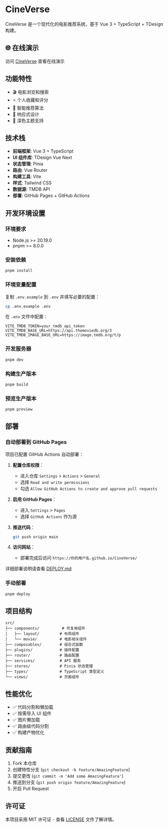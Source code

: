 # CineVerse

CineVerse 是一个现代化的电影推荐系统，基于 Vue 3 + TypeScript + TDesign 构建。

## 🌐 在线演示

访问 [CineVerse](https://你的用户名.github.io/CineVerse/) 查看在线演示

## 功能特性

- 🎬 电影浏览和搜索
- ⭐ 个人收藏和评分
- 🎯 智能推荐算法
- 📱 响应式设计
- 🌙 深色主题支持

## 技术栈

- **前端框架**: Vue 3 + TypeScript
- **UI 组件库**: TDesign Vue Next
- **状态管理**: Pinia
- **路由**: Vue Router
- **构建工具**: Vite
- **样式**: Tailwind CSS
- **数据源**: TMDB API
- **部署**: GitHub Pages + GitHub Actions

## 开发环境设置

### 环境要求

- Node.js >= 20.19.0
- pnpm >= 8.0.0

### 安装依赖

```bash
pnpm install
```

### 环境变量配置

复制 `.env.example` 到 `.env` 并填写必要的配置：

```bash
cp .env.example .env
```

在 `.env` 文件中配置：

```env
VITE_TMDB_TOKEN=your_tmdb_api_token
VITE_TMDB_BASE_URL=https://api.themoviedb.org/3
VITE_TMDB_IMAGE_BASE_URL=https://image.tmdb.org/t/p
```

### 开发服务器

```bash
pnpm dev
```

### 构建生产版本

```bash
pnpm build
```

### 预览生产版本

```bash
pnpm preview
```

## 部署

### 自动部署到 GitHub Pages

项目已配置 GitHub Actions 自动部署：

1. **配置仓库权限**：

   - 进入仓库 `Settings` > `Actions` > `General`
   - 选择 `Read and write permissions`
   - 勾选 `Allow GitHub Actions to create and approve pull requests`

2. **启用 GitHub Pages**：

   - 进入 `Settings` > `Pages`
   - 选择 `GitHub Actions` 作为源

3. **推送代码**：

   ```bash
   git push origin main
   ```

4. **访问网站**：
   - 部署完成后访问 `https://你的用户名.github.io/CineVerse/`

详细部署说明请查看 [DEPLOY.md](DEPLOY.md)

### 手动部署

```bash
pnpm deploy
```

## 项目结构

```
src/
├── components/          # 可复用组件
│   ├── layout/         # 布局组件
│   └── movie/          # 电影相关组件
├── composables/        # 组合式函数
├── plugins/            # 插件配置
├── router/             # 路由配置
├── services/           # API 服务
├── stores/             # Pinia 状态管理
├── types/              # TypeScript 类型定义
└── views/              # 页面组件
```

## 性能优化

- ✅ 代码分割和懒加载
- ✅ 按需导入 UI 组件
- ✅ 图片懒加载
- ✅ 路由级代码分割
- ✅ 构建产物优化

## 贡献指南

1. Fork 本仓库
2. 创建特性分支 (`git checkout -b feature/AmazingFeature`)
3. 提交更改 (`git commit -m 'Add some AmazingFeature'`)
4. 推送到分支 (`git push origin feature/AmazingFeature`)
5. 开启 Pull Request

## 许可证

本项目采用 MIT 许可证 - 查看 [LICENSE](LICENSE) 文件了解详情。
